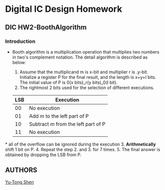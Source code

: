 # Digital IC Design Homework

## DIC HW2-BoothAlgorithm

### Introduction
- Booth algorithm is a multiplication operation that multiplies two numbers in two's complement notation. The detail algorithm is described as below:
  1. Assume that the multiplicand m is x-bit and multiplier r is .y-bit. Initialize a register P for the final result, and the length is x+y+l bits. The initial value of P is 0(x bits)_r(y bits)_0(l bit).
  2. The rightmost 2 bits used for the selection of different executions.

  | LSB | Execution                            |
  | --- | ---                                  |
  |  00 | No execution                         |
  |  01 | Add *m* to the left part of P        |
  |  10 | Subtract *m* from the left part of P |
  |  11 | No execution                         |

\* all of the overflow can be ignored during the execution
  3. **Arithmetically** shift 1 bit on P.
  4. Repeat the step 2. and 3. for 7 times.
  5. The final answer is obtained by dropping the LSB from P.



## AUTHORS
[Yu-Tong Shen](https://github.com/yutongshen/)
